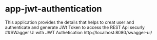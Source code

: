 # app-jwt-authentication
This application provides the details that helps to creat user and authenticate and  generate JWt Token to access the REST Api securly 
##SWagger UI  with JWT Authetication
http://localhost:8080/swagger-ui/
